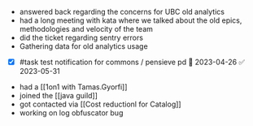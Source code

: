 - answered back regarding the concerns for UBC old analytics
- had a long meeting with kata where we talked about the old epics, methodologies and velocity of the team
- did the ticket regarding sentry errors
- Gathering data for old analytics usage
- [x] #task test notification for commons / pensieve pd 📅 2023-04-26 ✅ 2023-05-31
- had a [[1on1 with Tamas.Gyorfi]]
- joined the [[java guild]]
- got contacted via [[Cost reductionl for Catalog]]
- working on log obfuscator bug
